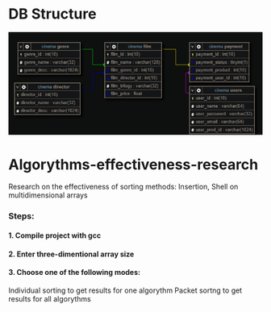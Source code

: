 # DB Structure

![alt text](screenshots/db.png "db structure")



# Algorythms-effectiveness-research
Research on the effectiveness of sorting methods: Insertion, Shell on multidimensional arrays

### Steps:
#### 1. Compile project with gcc
#### 2. Enter three-dimentional array size
#### 3. Choose one of the following modes:
  Individual sorting to get results for one algorythm
  Packet sortng to get results for all algorythms
